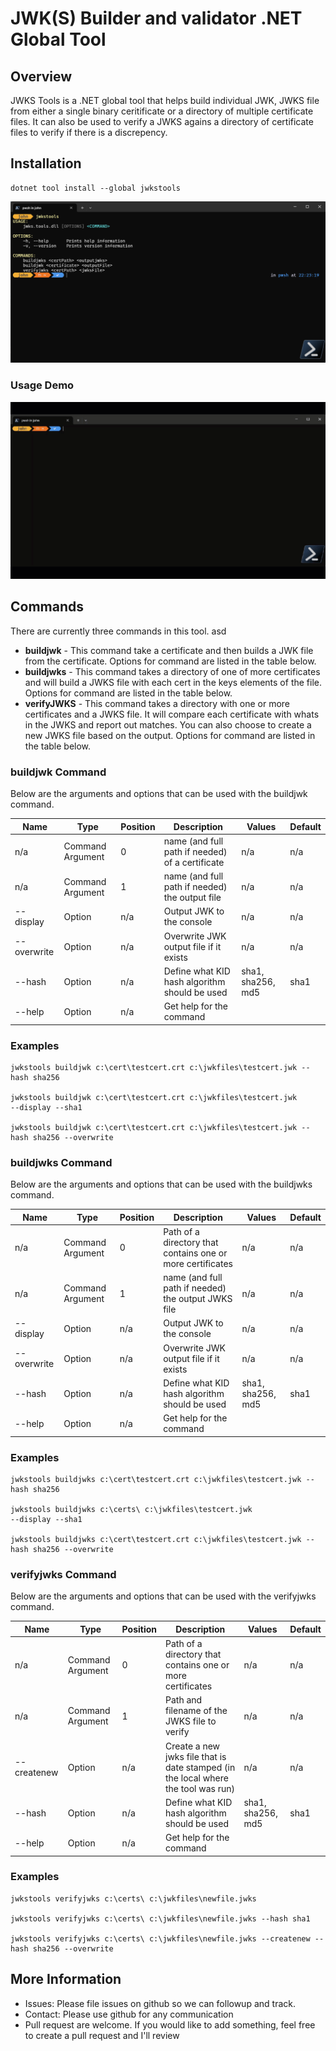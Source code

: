 # JWK(S) Builder and validator .NET Global Tool

## Overview
JWKS Tools is a .NET global tool that helps build individual JWK, JWKS file from either a single binary ceritificate or a directory of multiple certificate files. It can also be used to verify a JWKS agains a directory of certificate files to verify if there is a discrepency.

## Installation
```
dotnet tool install --global jwkstools
```

![](https://raw.githubusercontent.com/johnmcbride/jwks.tools/main/assets/InitialHelpScreen.png)

### Usage Demo
![](https://raw.githubusercontent.com/johnmcbride/jwks.tools/main/assets/Intro.gif)

## Commands
There are currently three commands in this tool. asd

- **buildjwk** - This command take a certificate and then builds a JWK file from the certificate. Options for command are listed in the table below.
- **buildjwks** - This command takes a directory of one of more certificates and will build a JWKS file with each cert in the keys elements of the file. Options for command are listed in the table below.
- **verifyJWKS** - This command takes a directory with one or more certificates and a JWKS file. It will compare each certificate with whats in the JWKS and report out matches. You can also choose to create a new JWKS file based on the output. Options for command are listed in the table below.


### buildjwk Command

Below are the arguments and options that can be used with the buildjwk command.

|Name|Type|Position|Description|Values|Default|
| --- | --- | --- | --- | --- | --- |
| n/a | Command Argument | 0 | name (and full path if needed) of a certificate | n/a | n/a |
| n/a | Command Argument | 1 | name (and full path if needed) the output file |n/a | n/a |
| --display | Option | n/a | Output JWK to the console | n/a | n/a |
| --overwrite | Option | n/a | Overwrite JWK output file if it exists | n/a | n/a |
| --hash | Option | n/a | Define what KID hash algorithm should be used | sha1, sha256, md5 | sha1 |
| --help | Option | n/a | Get help for the command |  |  |

### Examples
```
jwkstools buildjwk c:\cert\testcert.crt c:\jwkfiles\testcert.jwk --hash sha256

jwkstools buildjwk c:\cert\testcert.crt c:\jwkfiles\testcert.jwk
--display --sha1

jwkstools buildjwk c:\cert\testcert.crt c:\jwkfiles\testcert.jwk --hash sha256 --overwrite
```

### buildjwks Command

Below are the arguments and options that can be used with the buildjwks command.

|Name|Type|Position|Description|Values|Default|
| --- | --- | --- | --- | --- | --- |
| n/a | Command Argument | 0 | Path of a directory that contains one or more certificates | n/a | n/a |
| n/a | Command Argument | 1 | name (and full path if needed) the output JWKS file |n/a | n/a |
| --display | Option | n/a | Output JWK to the console | n/a | n/a |
| --overwrite | Option | n/a | Overwrite JWK output file if it exists | n/a | n/a |
| --hash | Option | n/a | Define what KID hash algorithm should be used | sha1, sha256, md5 | sha1 |
| --help | Option | n/a | Get help for the command |  |  |

### Examples
```
jwkstools buildjwks c:\cert\testcert.crt c:\jwkfiles\testcert.jwk --hash sha256

jwkstools buildjwks c:\certs\ c:\jwkfiles\testcert.jwk
--display --sha1

jwkstools buildjwks c:\cert\testcert.crt c:\jwkfiles\testcert.jwk --hash sha256 --overwrite
```

### verifyjwks Command

Below are the arguments and options that can be used with the verifyjwks command.

|Name|Type|Position|Description|Values|Default|
| --- | --- | --- | --- | --- | --- |
| n/a | Command Argument | 0 | Path of a directory that contains one or more certificates | n/a | n/a |
| n/a | Command Argument | 1 | Path and filename of the JWKS file to verify |n/a | n/a |
| --createnew | Option | n/a | Create a new jwks file that is date stamped (in the local where the tool was run) | n/a | n/a |
| --hash | Option | n/a | Define what KID hash algorithm should be used | sha1, sha256, md5 | sha1 |
| --help | Option | n/a | Get help for the command |  |  |

### Examples
```
jwkstools verifyjwks c:\certs\ c:\jwkfiles\newfile.jwks

jwkstools verifyjwks c:\certs\ c:\jwkfiles\newfile.jwks --hash sha1

jwkstools verifyjwks c:\certs\ c:\jwkfiles\newfile.jwks --createnew --hash sha256 --overwrite
```

## More Information

- Issues: Please file issues on github so we can followup and track.
- Contact: Please use github for any communication
- Pull request are welcome. If you would like to add something, feel free to create a pull request and I'll review
